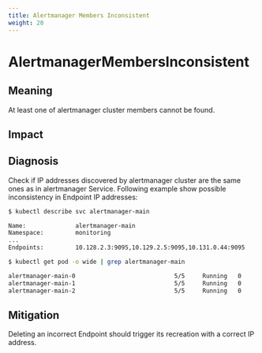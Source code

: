 ```yaml
---
title: Alertmanager Members Inconsistent
weight: 20
---
```


# AlertmanagerMembersInconsistent

## Meaning

At least one of alertmanager cluster members cannot be found.

## Impact

## Diagnosis

Check if IP addresses discovered by alertmanager cluster are the same ones as
in alertmanager Service. Following example show possible inconsistency in
Endpoint IP addresses:

```bash
$ kubectl describe svc alertmanager-main

Name:              alertmanager-main
Namespace:         monitoring
...
Endpoints:         10.128.2.3:9095,10.129.2.5:9095,10.131.0.44:9095

$ kubectl get pod -o wide | grep alertmanager-main

alertmanager-main-0                            5/5     Running   0          11d     10.129.2.6
alertmanager-main-1                            5/5     Running   0          2d16h   10.131.0.44     
alertmanager-main-2                            5/5     Running   0          6d      10.128.2.3  
```

## Mitigation

Deleting an incorrect Endpoint should trigger its recreation with a correct IP address.

